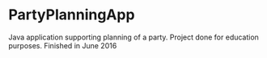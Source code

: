 # PartyPlanningApp
Java application supporting planning of a party. Project done for education purposes. Finished in June 2016
